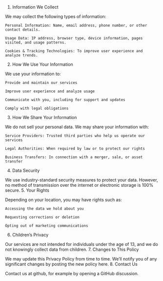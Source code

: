 1. Information We Collect

We may collect the following types of information:

    Personal Information: Name, email address, phone number, or other contact details.

    Usage Data: IP address, browser type, device information, pages visited, and usage patterns.

    Cookies & Tracking Technologies: To improve user experience and analyze trends.

2. How We Use Your Information

We use your information to:

    Provide and maintain our services

    Improve user experience and analyze usage

    Communicate with you, including for support and updates

    Comply with legal obligations

3. How We Share Your Information

We do not sell your personal data. We may share your information with:

    Service Providers: Trusted third parties who help us operate our services

    Legal Authorities: When required by law or to protect our rights

    Business Transfers: In connection with a merger, sale, or asset transfer

4. Data Security

We use industry-standard security measures to protect your data. However, no method of transmission over the internet or electronic storage is 100% secure.
5. Your Rights

Depending on your location, you may have rights such as:

    Accessing the data we hold about you

    Requesting corrections or deletion

    Opting out of marketing communications

6. Children’s Privacy

Our services are not intended for individuals under the age of 13, and we do not knowingly collect data from children.
7. Changes to This Policy

We may update this Privacy Policy from time to time. We’ll notify you of any significant changes by posting the new policy here.
8. Contact Us

Contact us at github, for example by opening a GitHub discussion.
